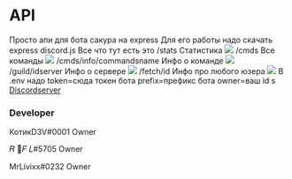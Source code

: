 # API 
Просто апи для бота сакура на express
Для его работы надо скачать express discord.js
Все что тут есть это
/stats Статистика ![](https://cdn.discordapp.com/attachments/701802035921682590/746462582348447875/unknown.png)
/cmds Все команды ![](https://cdn.discordapp.com/attachments/701802035921682590/746462778289815642/unknown.png)
/cmds/info/commandsname Инфо о команде ![](https://cdn.discordapp.com/attachments/701802035921682590/746463096792547458/unknown.png)
/guild/idserver Инфо о сервере ![](https://cdn.discordapp.com/attachments/701802035921682590/746463335809024042/unknown.png)
/fetch/id Инфо про любого юзера ![](https://cdn.discordapp.com/attachments/701802035921682590/746463528785018921/unknown.png)
В .env надо token=сюда токен бота prefix=префикс бота owner=ваш id s
[Discordserver](https://discord.gg/Eh9thsa)
### Developer
КотикD3V#0001 Owner

𝑅 🍬𝐹 𝐿#5705 Owner 

MrLivixx#0232 Owner

